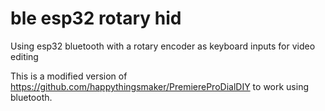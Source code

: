 # ble esp32 rotary hid
 Using esp32 bluetooth with a rotary encoder as keyboard inputs for video editing

This is a modified version of https://github.com/happythingsmaker/PremiereProDialDIY to work using bluetooth.